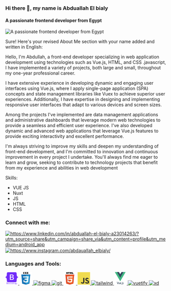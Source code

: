 ### Hi there 👋, my name is Abduallah El bialy
#### A passionate frontend developer from Egypt
![A passionate frontend developer from Egypt](https://scontent.fcai21-4.fna.fbcdn.net/v/t39.30808-6/419674138_3658547247746159_6369798286136520737_n.jpg?_nc_cat=101&ccb=1-7&_nc_sid=5f2048&_nc_eui2=AeEKbnY45LQkl7rNXMKhYEEEyDHeqcHP63TIMd6pwc_rdCU2cOooHpwgJVzQjtP_gKpkQ2kxtTi6M9oAaPmrXBjt&_nc_ohc=VKL64FW2K0cAb7q0p5C&_nc_ht=scontent.fcai21-4.fna&oh=00_AfDrj_O1fEGjgHudApThT49-vXDy2_zWnaRybJ5u1NMliA&oe=66259318)


Sure! Here's your revised About Me section with your name added and written in English:

Hello, I'm Abdullah, a front-end developer specializing in web application development using technologies such as Vue.js, HTML, and CSS .javascript, I have implemented a variety of projects, both large and small, throughout my one-year professional career.

I have extensive experience in developing dynamic and engaging user interfaces using Vue.js, where I apply single-page application (SPA) concepts and state management libraries like Vuex to achieve superior user experiences. Additionally, I have expertise in designing and implementing responsive user interfaces that adapt to various devices and screen sizes.

Among the projects I've implemented are data management applications and administrative dashboards that leverage modern web technologies to provide a seamless and efficient user experience. I've also developed dynamic and advanced web applications that leverage Vue.js features to provide exciting interactivity and excellent performance.

I'm always striving to improve my skills and deepen my understanding of front-end development, and I'm committed to innovation and continuous improvement in every project I undertake. You'll always find me eager to learn and grow, seeking to contribute to technology projects that benefit from my experience and abilities in web development

Skills:
* VUE JS
* Nuxt
* JS
* HTML
* CSS
  
<h3 align="left">Connect with me:</h3>
<p align="left">
<a href="https://linkedin.com/in/https://www.linkedin.com/in/abduallah-el-bialy-a23014263/?utm_source=share&utm_campaign=share_via&utm_content=profile&utm_medium=android_app" target="blank"><img align="center" src="https://raw.githubusercontent.com/rahuldkjain/github-profile-readme-generator/master/src/images/icons/Social/linked-in-alt.svg" alt="https://www.linkedin.com/in/abduallah-el-bialy-a23014263/?utm_source=share&utm_campaign=share_via&utm_content=profile&utm_medium=android_app" height="30" width="40" /></a>
<a href="https://instagram.com/https://www.instagram.com/abdauallah_elbialy/" target="blank"><img align="center" src="https://raw.githubusercontent.com/rahuldkjain/github-profile-readme-generator/master/src/images/icons/Social/instagram.svg" alt="https://www.instagram.com/abdauallah_elbialy/" height="30" width="40" /></a>
</p>

<h3 align="left">Languages and Tools:</h3>
<p align="left"> <a href="https://getbootstrap.com" target="_blank" rel="noreferrer"> <img src="https://raw.githubusercontent.com/devicons/devicon/master/icons/bootstrap/bootstrap-plain-wordmark.svg" alt="bootstrap" width="40" height="40"/> </a> <a href="https://www.w3schools.com/css/" target="_blank" rel="noreferrer"> <img src="https://raw.githubusercontent.com/devicons/devicon/master/icons/css3/css3-original-wordmark.svg" alt="css3" width="40" height="40"/> </a> <a href="https://www.figma.com/" target="_blank" rel="noreferrer"> <img src="https://www.vectorlogo.zone/logos/figma/figma-icon.svg" alt="figma" width="40" height="40"/> </a> <a href="https://git-scm.com/" target="_blank" rel="noreferrer"> <img src="https://www.vectorlogo.zone/logos/git-scm/git-scm-icon.svg" alt="git" width="40" height="40"/> </a> <a href="https://www.w3.org/html/" target="_blank" rel="noreferrer"> <img src="https://raw.githubusercontent.com/devicons/devicon/master/icons/html5/html5-original-wordmark.svg" alt="html5" width="40" height="40"/> </a> <a href="https://developer.mozilla.org/en-US/docs/Web/JavaScript" target="_blank" rel="noreferrer"> <img src="https://raw.githubusercontent.com/devicons/devicon/master/icons/javascript/javascript-original.svg" alt="javascript" width="40" height="40"/> </a> <a href="https://tailwindcss.com/" target="_blank" rel="noreferrer"> <img src="https://www.vectorlogo.zone/logos/tailwindcss/tailwindcss-icon.svg" alt="tailwind" width="40" height="40"/> </a> <a href="https://vuejs.org/" target="_blank" rel="noreferrer"> <img src="https://raw.githubusercontent.com/devicons/devicon/master/icons/vuejs/vuejs-original-wordmark.svg" alt="vuejs" width="40" height="40"/> </a> <a href="https://vuetifyjs.com/en/" target="_blank" rel="noreferrer"> <img src="https://bestofjs.org/logos/vuetify.svg" alt="vuetify" width="40" height="40"/> </a> <a href="https://www.adobe.com/products/xd.html" target="_blank" rel="noreferrer"> <img src="https://cdn.worldvectorlogo.com/logos/adobe-xd.svg" alt="xd" width="40" height="40"/> </a> </p>





